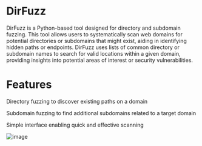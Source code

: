 # DirFuzz

DirFuzz is a Python-based tool designed for directory and subdomain fuzzing. This tool allows users to systematically scan web domains for potential directories or subdomains that might exist, aiding in identifying hidden paths or endpoints. DirFuzz uses lists of common directory or subdomain names to search for valid locations within a given domain, providing insights into potential areas of interest or security vulnerabilities.


# Features

Directory fuzzing to discover existing paths on a domain

Subdomain fuzzing to find additional subdomains related to a target domain

Simple interface enabling quick and effective scanning






![image](https://github.com/Sxmpl3/DirFuzz/assets/116309678/6324a995-4d6c-40b6-92a0-9cdfd140f488)
